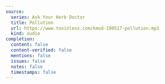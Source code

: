 ```yaml
---
source:
  series: Ask Your Herb Doctor
  title: Pollution
  url: https://www.toxinless.com/kmud-190517-pollution.mp3
  kind: audio
completion:
  content: false
  content-verified: false
  mentions: false
  issues: false
  notes: false
  timestamps: false
---
```


